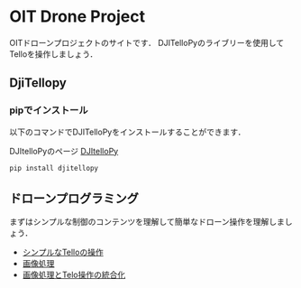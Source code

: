 # OIT Drone Project
OITドローンプロジェクトのサイトです．
DJITelloPyのライブリーを使用してTelloを操作しましょう．
## DjiTellopy
### pipでインストール
以下のコマンドでDJITelloPyをインストールすることができます．

DJItelloPyのページ
[DJItelloPy](https://github.com/damiafuentes/DJITelloPy)
```bash
pip install djitellopy
```

## ドローンプログラミング
まずはシンプルな制御のコンテンツを理解して簡単なドローン操作を理解しましょう．
- [シンプルなTelloの操作](https://github.com/oit-droneproject/control)
- [画像処理](https://github.com/oit-droneproject/opencv)
- [画像処理とTelo操作の統合化](https://github.com/oit-droneproject/Integration)
